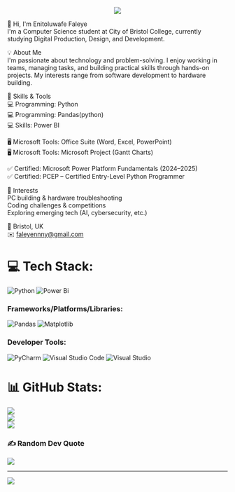 <p align="center">
  <img src="https://capsule-render.vercel.app/api?type=waving&color=gradient&text=Hello!&height=100&section=header"/>
</p>
👋 Hi, I'm Enitoluwafe Faleye <br>
I'm a Computer Science student at City of Bristol College, currently studying Digital Production, Design, and Development.<br>

💡 About Me<br>
I'm passionate about technology and problem-solving. I enjoy working in teams, managing tasks, and building practical skills through hands-on projects. My interests range from software development to hardware building.<br>

🧰 Skills & Tools<br>
💻 Programming: Python<br>
💻 Programming: Pandas(python) <br>
💻 Skills: Power BI<br>

🖥️ Microsoft Tools: Office Suite (Word, Excel, PowerPoint)<br>
🖥️ Microsoft Tools: Microsoft Project (Gantt Charts) <br>

✅ Certified: Microsoft Power Platform Fundamentals (2024–2025)<br>
✅ Certified: PCEP – Certified Entry-Level Python Programmer<br>

🎯 Interests<br>
PC building & hardware troubleshooting<br>
Coding challenges & competitions<br>
Exploring emerging tech (AI, cybersecurity, etc.)<br>

📍 Bristol, UK<br>
✉️ faleyennny@gmail.com<br>


# 💻 Tech Stack:
![Python](https://img.shields.io/badge/python-3670A0?style=for-the-badge&logo=python&logoColor=ffdd54) ![Power Bi](https://img.shields.io/badge/power_bi-F2C811?style=for-the-badge&logo=powerbi&logoColor=black)

<h3>Frameworks/Platforms/Libraries:</h3>

![Pandas](https://img.shields.io/badge/pandas-%23150458.svg?style=for-the-badge&logo=pandas&logoColor=white)
![Matplotlib](https://img.shields.io/badge/Matplotlib-%23ffffff.svg?style=for-the-badge&logo=Matplotlib&logoColor=black)

<h3>Developer Tools:</h3>

![PyCharm](https://img.shields.io/badge/pycharm-143?style=for-the-badge&logo=pycharm&logoColor=black&color=black&labelColor=green)
![Visual Studio Code](https://img.shields.io/badge/Visual%20Studio%20Code-0078d7.svg?style=for-the-badge&logo=visual-studio-code&logoColor=white)
![Visual Studio](https://img.shields.io/badge/Visual%20Studio-5C2D91.svg?style=for-the-badge&logo=visual-studio&logoColor=white)

# 📊 GitHub Stats:
![](https://github-readme-stats.vercel.app/api?username=Enny000&theme=tokyonight&hide_border=false&include_all_commits=false&count_private=false)<br/>
![](https://nirzak-streak-stats.vercel.app/?user=Enny000&theme=tokyonight&hide_border=false)<br/>
![](https://github-readme-stats.vercel.app/api/top-langs/?username=Enny000&theme=tokyonight&hide_border=false&include_all_commits=false&count_private=false&layout=compact)

### ✍️ Random Dev Quote
![](https://quotes-github-readme.vercel.app/api?type=horizontal&theme=radical)

---
[![](https://visitcount.itsvg.in/api?id=Enny000&icon=0&color=0)](https://visitcount.itsvg.in)



